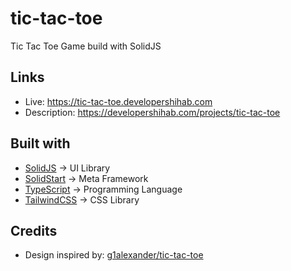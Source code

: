 # tic-tac-toe

Tic Tac Toe Game build with SolidJS

## Links

- Live: https://tic-tac-toe.developershihab.com
- Description: https://developershihab.com/projects/tic-tac-toe

## Built with

- [SolidJS](https://www.solidjs.com) -> UI Library
- [SolidStart](https://start.solidjs.com) -> Meta Framework
- [TypeScript](https://www.typescriptlang.org) -> Programming Language
- [TailwindCSS](https://tailwindcss.com) -> CSS Library

## Credits

- Design inspired by: [g1alexander/tic-tac-toe](https://github.com/g1alexander/tic-tac-toe)
